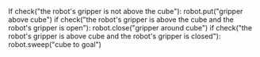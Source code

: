 

If check("the robot's gripper is not above the cube"):
    robot.put("gripper above cube")
if check("the robot's gripper is above the cube and the robot's gripper is open"):
    robot.close("gripper around cube")
if check("the robot's gripper is above cube and the robot's gripper is closed"):
    robot.sweep("cube to goal")